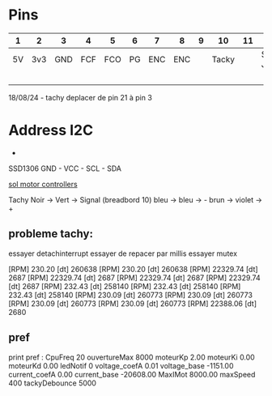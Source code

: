 # Pins

| 1  | 2   | 3   | 4   | 5   | 6  | 7  | 8   | 9   | 10   | 11 | 12 | 13 | 14  | 15 | 16   | 17   | 18 | 19 | 20  |
|----|-----|-----|-----|-----|----|----|-----|-----|------|----|----|----|-----|----|------|------|----|----|-----|
| 5V | 3v3 | GND | FCF | FCO | PG | ENC| ENC |     | Tacky|    | SDA Jaune|    | RST |    |      |      | SW | DT | CLK |
|    |     |     |     |     |    |    |     |     |      |    |    |    |     |    | MotR | MotL |    |    |     |

18/08/24 - tachy deplacer de pin 21 à pin 3

# Address I2C

-

SSD1306 GND - VCC - SCL - SDA


[sol motor controllers](https://www.solomotorcontrollers.com/)

Tachy 
Noir -> Vert -> Signal (breadbord 10)
bleu -> bleu -> -
brun -> violet -> +

## probleme tachy:
essayer detachinterrupt
essayer de repacer par millis
essayer mutex

[RPM] 230.20   [dt] 260638
[RPM] 230.20   [dt] 260638
[RPM] 22329.74   [dt] 2687
[RPM] 22329.74   [dt] 2687
[RPM] 22329.74   [dt] 2687
[RPM] 22329.74   [dt] 2687
[RPM] 232.43   [dt] 258140
[RPM] 232.43   [dt] 258140
[RPM] 232.43   [dt] 258140
[RPM] 230.09   [dt] 260773
[RPM] 230.09   [dt] 260773
[RPM] 230.09   [dt] 260773
[RPM] 230.09   [dt] 260773
[RPM] 22388.06   [dt] 2680


## pref
print pref :
CpuFreq 20
ouvertureMax 8000
moteurKp 2.00
moteurKi 0.00
moteurKd 0.00
ledNotif 0
voltage_coefA 0.01
voltage_base -1151.00
current_coefA 0.00
current_base -20608.00
MaxIMot 8000.00
maxSpeed 400
tackyDebounce 5000